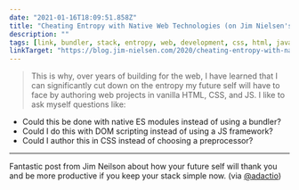 ```yaml
---
date: "2021-01-16T18:09:51.858Z"
title: "Cheating Entropy with Native Web Technologies (on Jim Nielsen's Weblog)"
description: ""
tags: [link, bundler, stack, entropy, web, development, css, html, javascript, maintainability]
linkTarget: "https://blog.jim-nielsen.com/2020/cheating-entropy-with-native-web-tech/"
---
```

> This is why, over years of building for the web, I have learned that I can significantly cut down on the entropy my future self will have to face by authoring web projects in vanilla HTML, CSS, and JS. I like to ask myself questions like: 

- Could this be done with native ES modules instead of using a bundler?
- Could I do this with DOM scripting instead of using a JS framework?
- Could I author this in CSS instead of choosing a preprocessor?
---

Fantastic post from Jim Neilson about how your future self will thank you and be more productive if you keep your stack simple now. (via [@adactio](https://twitter.com/adactio))